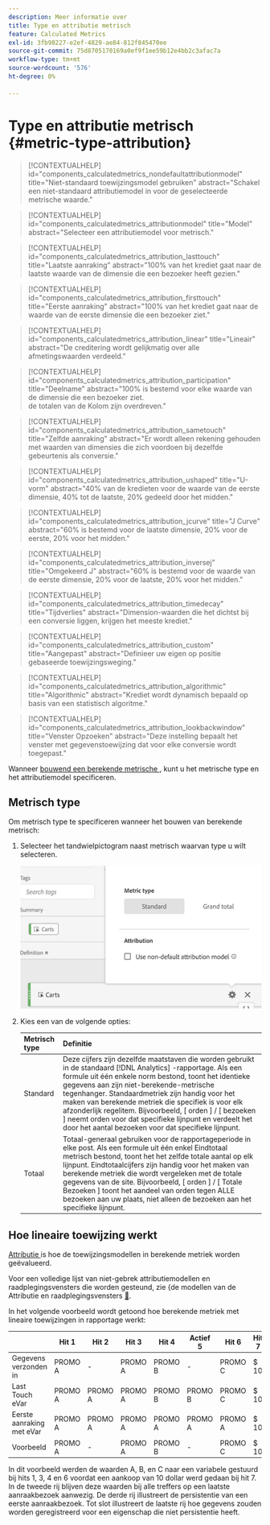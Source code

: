 ```yaml
---
description: Meer informatie over
title: Type en attributie metrisch
feature: Calculated Metrics
exl-id: 3fb98227-e2ef-4829-ae84-812f845470ee
source-git-commit: 75d8705170169a0ef9f1ee59b12e4bb2c3afac7a
workflow-type: tm+mt
source-wordcount: '576'
ht-degree: 0%

---
```


# Type en attributie metrisch {#metric-type-attribution}

<!-- markdownlint-disable MD034 -->

>[!CONTEXTUALHELP]
>id="components_calculatedmetrics_nondefaultattributionmodel"
>title="Niet-standaard toewijzingsmodel gebruiken"
>abstract="Schakel een niet-standaard attributiemodel in voor de geselecteerde metrische waarde."

<!-- markdownlint-enable MD034 -->

<!-- markdownlint-disable MD034 -->

>[!CONTEXTUALHELP]
>id="components_calculatedmetrics_attributionmodel"
>title="Model"
>abstract="Selecteer een attributiemodel voor metrisch."

<!-- markdownlint-enable MD034 -->

<!-- markdownlint-disable MD034 -->

>[!CONTEXTUALHELP]
>id="components_calculatedmetrics_attribution_lasttouch"
>title="Laatste aanraking"
>abstract="100% van het krediet gaat naar de laatste waarde van de dimensie die een bezoeker heeft gezien."

<!-- markdownlint-enable MD034 -->

<!-- markdownlint-disable MD034 -->

>[!CONTEXTUALHELP]
>id="components_calculatedmetrics_attribution_firsttouch"
>title="Eerste aanraking"
>abstract="100% van het krediet gaat naar de waarde van de eerste dimensie die een bezoeker ziet."

<!-- markdownlint-enable MD034 -->

<!-- markdownlint-disable MD034 -->

>[!CONTEXTUALHELP]
>id="components_calculatedmetrics_attribution_linear"
>title="Lineair"
>abstract="De creditering wordt gelijkmatig over alle afmetingswaarden verdeeld."

<!-- markdownlint-enable MD034 -->

<!-- markdownlint-disable MD034 -->

>[!CONTEXTUALHELP]
>id="components_calculatedmetrics_attribution_participation"
>title="Deelname"
>abstract="100% is bestemd voor elke waarde van de dimensie die een bezoeker ziet.<br/> de totalen van de Kolom zijn overdreven."

<!-- markdownlint-enable MD034 -->

<!-- markdownlint-disable MD034 -->

>[!CONTEXTUALHELP]
>id="components_calculatedmetrics_attribution_sametouch"
>title="Zelfde aanraking"
>abstract="Er wordt alleen rekening gehouden met waarden van dimensies die zich voordoen bij dezelfde gebeurtenis als conversie."

<!-- markdownlint-enable MD034 -->

<!-- markdownlint-disable MD034 -->

>[!CONTEXTUALHELP]
>id="components_calculatedmetrics_attribution_ushaped"
>title="U-vorm"
>abstract="40% van de kredieten voor de waarde van de eerste dimensie, 40% tot de laatste, 20% gedeeld door het midden."

<!-- markdownlint-enable MD034 -->

<!-- markdownlint-disable MD034 -->

>[!CONTEXTUALHELP]
>id="components_calculatedmetrics_attribution_jcurve"
>title="J Curve"
>abstract="60% is bestemd voor de laatste dimensie, 20% voor de eerste, 20% voor het midden."

<!-- markdownlint-enable MD034 -->

<!-- markdownlint-disable MD034 -->

>[!CONTEXTUALHELP]
>id="components_calculatedmetrics_attribution_inversej"
>title="Omgekeerd J"
>abstract="60% is bestemd voor de waarde van de eerste dimensie, 20% voor de laatste, 20% voor het midden."

<!-- markdownlint-enable MD034 -->

<!-- markdownlint-disable MD034 -->

>[!CONTEXTUALHELP]
>id="components_calculatedmetrics_attribution_timedecay"
>title="Tijdverlies"
>abstract="Dimension-waarden die het dichtst bij een conversie liggen, krijgen het meeste krediet."

<!-- markdownlint-enable MD034 -->

<!-- markdownlint-disable MD034 -->

>[!CONTEXTUALHELP]
>id="components_calculatedmetrics_attribution_custom"
>title="Aangepast"
>abstract="Definieer uw eigen op positie gebaseerde toewijzingsweging."

<!-- markdownlint-enable MD034 -->

<!-- markdownlint-disable MD034 -->

>[!CONTEXTUALHELP]
>id="components_calculatedmetrics_attribution_algorithmic"
>title="Algorithmic"
>abstract="Krediet wordt dynamisch bepaald op basis van een statistisch algoritme."

<!-- markdownlint-enable MD034 -->

<!-- markdownlint-disable MD034 -->

>[!CONTEXTUALHELP]
>id="components_calculatedmetrics_attribution_lookbackwindow"
>title="Venster Opzoeken"
>abstract="Deze instelling bepaalt het venster met gegevenstoewijzing dat voor elke conversie wordt toegepast."

<!-- markdownlint-enable MD034 -->

Wanneer [ bouwend een berekende metrische ](/help/components/c-calcmetrics/c-workflow/cm-workflow/c-build-metrics/cm-build-metrics.md), kunt u het metrische type en het attributiemodel specificeren.

## Metrisch type

Om metrisch type te specificeren wanneer het bouwen van berekende metrisch:

1. Selecteer het tandwielpictogram naast metrisch waarvan type u wilt selecteren.

   ![](assets/cm_type_alloc.png)

1. Kies een van de volgende opties:

   | Metrisch type | Definitie |
   |---|---|
   | Standard | Deze cijfers zijn dezelfde maatstaven die worden gebruikt in de standaard [!DNL Analytics] -rapportage. Als een formule uit één enkele norm bestond, toont het identieke gegevens aan zijn niet-berekende-metrische tegenhanger. Standaardmetriek zijn handig voor het maken van berekende metriek die specifiek is voor elk afzonderlijk regelitem. Bijvoorbeeld, [ orden ] / [ bezoeken ] neemt orden voor dat specifieke lijnpunt en verdeelt het door het aantal bezoeken voor dat specifieke lijnpunt. |
   | Totaal | Totaal-generaal gebruiken voor de rapportageperiode in elke post. Als een formule uit één enkel Eindtotaal metrisch bestond, toont het het zelfde totale aantal op elk lijnpunt. Eindtotaalcijfers zijn handig voor het maken van berekende metriek die wordt vergeleken met de totale gegevens van de site. Bijvoorbeeld, [ orden ] / [ Totale Bezoeken ] toont het aandeel van orden tegen ALLE bezoeken aan uw plaats, niet alleen de bezoeken aan het specifieke lijnpunt. |

## Hoe lineaire toewijzing werkt

[ Attributie ](/help/analyze/analysis-workspace/attribution/overview.md) is hoe de toewijzingsmodellen in berekende metriek worden geëvalueerd.

Voor een volledige lijst van niet-gebrek attributiemodellen en raadplegingsvensters die worden gesteund, zie &lbrace;de modellen van de Attributie en raadplegingsvensters [&#128279;](/help/analyze/analysis-workspace/attribution/models.md).

In het volgende voorbeeld wordt getoond hoe berekende metriek met lineaire toewijzingen in rapportage werkt:

| | Hit 1 | Hit 2 | Hit 3 | Hit 4 | Actief 5 | Hit 6 | Hit 7 |
|--- |--- |--- |--- |--- |--- |--- |--- |
| Gegevens verzonden in | PROMO A | - | PROMO A | PROMO B | - | PROMO C | $ 10 |
| Last Touch eVar | PROMO A | PROMO A | PROMO A | PROMO B | PROMO B | PROMO C | $ 10 |
| Eerste aanraking met eVar | PROMO A | PROMO A | PROMO A | PROMO A | PROMO A | PROMO A | $ 10 |
| Voorbeeld | PROMO A | - | PROMO A | PROMO B | - | PROMO C | $ 10 |

In dit voorbeeld werden de waarden A, B, en C naar een variabele gestuurd bij hits 1, 3, 4 en 6 voordat een aankoop van 10 dollar werd gedaan bij hit 7. In de tweede rij blijven deze waarden bij alle treffers op een laatste aanraakbezoek aanwezig. De derde rij illustreert de persistentie van een eerste aanraakbezoek. Tot slot illustreert de laatste rij hoe gegevens zouden worden geregistreerd voor een eigenschap die niet persistentie heeft.

